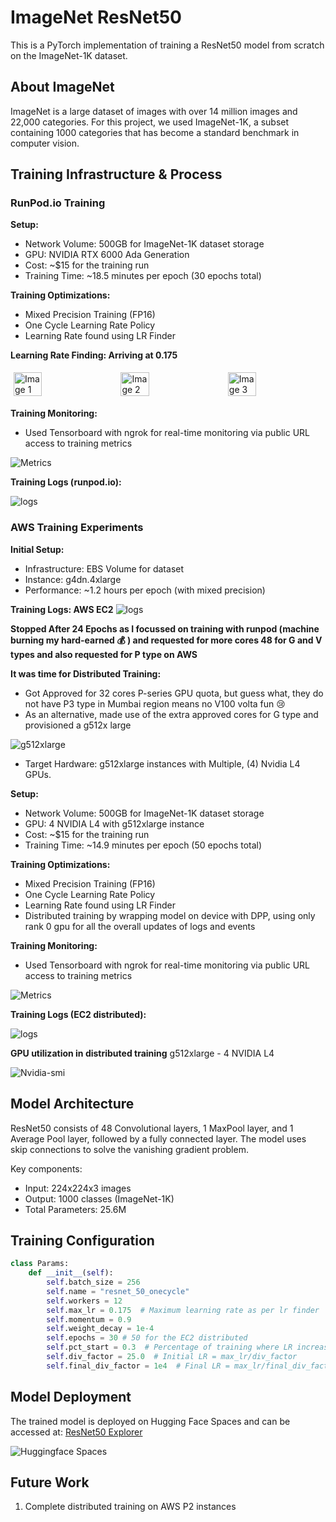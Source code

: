 ﻿# ImageNet ResNet50

This is a PyTorch implementation of training a ResNet50 model from scratch on the ImageNet-1K dataset.

## About ImageNet

ImageNet is a large dataset of images with over 14 million images and 22,000 categories. For this project, we used ImageNet-1K, a subset containing 1000 categories that has become a standard benchmark in computer vision.

## Training Infrastructure & Process

### RunPod.io Training

**Setup:**
- Network Volume: 500GB for ImageNet-1K dataset storage
- GPU: NVIDIA RTX 6000 Ada Generation
- Cost: ~$15 for the training run
- Training Time: ~18.5 minutes per epoch (30 epochs total)

**Training Optimizations:**
- Mixed Precision Training (FP16)
- One Cycle Learning Rate Policy
- Learning Rate found using LR Finder

**Learning Rate Finding: Arriving at 0.175**

<div style="display: flex; justify-content: space-between; align-items: center;">
  <img src="lr_finder_plots/lr_finder_20241228_080646_start1e-07_end10_iter100.png" alt="Image 1" style="width: 30%; margin: 5px;">
  <img src="lr_finder_plots/lr_finder_20241228_081022_start0.1_end20_iter100.png" alt="Image 2" style="width: 30%; margin: 5px;">
  <img src="lr_finder_plots/lr_finder_20241228_081129_start0.03_end3_iter100.png" alt="Image 3" style="width: 30%; margin: 5px;">
</div>

**Training Monitoring:**
- Used Tensorboard with ngrok for real-time monitoring via public URL access to training metrics

![Metrics](./images/tensorboard_metrics.png)

**Training Logs (runpod.io):**

![logs](./images/runpod_training_log.png)


### AWS Training Experiments

**Initial Setup:**
- Infrastructure: EBS Volume for dataset
- Instance: g4dn.4xlarge
- Performance: ~1.2 hours per epoch (with mixed precision)

**Training Logs: AWS EC2**
![logs](./images/ec2_training_log.png)

**Stopped After 24 Epochs as I focussed on training with runpod (machine burning my hard-earned 💰 ) and requested for more cores 48 for G and V types and also requested for P type on AWS**

**It was time for Distributed Training:**
- Got Approved for 32 cores P-series GPU quota, but guess what, they do not have P3 type in Mumbai region means no V100 volta fun 😢  
- As an alternative, made use of the extra approved cores for G type and provisioned a g512x large

![g512xlarge](./images/g512xlarge.png)

- Target Hardware: g512xlarge instances with Multiple, (4) Nvidia L4 GPUs.

**Setup:**
- Network Volume: 500GB for ImageNet-1K dataset storage
- GPU: 4 NVIDIA L4 with g512xlarge instance
- Cost: ~$15 for the training run
- Training Time: ~14.9 minutes per epoch (50 epochs total)

**Training Optimizations:**
- Mixed Precision Training (FP16)
- One Cycle Learning Rate Policy
- Learning Rate found using LR Finder
- Distributed training by wrapping model on device with DPP, using only rank 0 gpu for all the overall updates of logs and events

**Training Monitoring:**
- Used Tensorboard with ngrok for real-time monitoring via public URL access to training metrics

![Metrics](./images/tensorboard_metrics_ec2.png)

**Training Logs (EC2 distributed):**

![logs](./images/ec2_distr_train_log.png)


**GPU utilization in distributed training**
g512xlarge - 4 NVIDIA L4

![Nvidia-smi](./images/CUDA_version_12.4.png)

## Model Architecture

ResNet50 consists of 48 Convolutional layers, 1 MaxPool layer, and 1 Average Pool layer, followed by a fully connected layer. The model uses skip connections to solve the vanishing gradient problem.

Key components:
- Input: 224x224x3 images
- Output: 1000 classes (ImageNet-1K)
- Total Parameters: 25.6M

## Training Configuration

```python
class Params:
    def __init__(self):
        self.batch_size = 256
        self.name = "resnet_50_onecycle"
        self.workers = 12
        self.max_lr = 0.175  # Maximum learning rate as per lr finder
        self.momentum = 0.9
        self.weight_decay = 1e-4
        self.epochs = 30 # 50 for the EC2 distributed
        self.pct_start = 0.3  # Percentage of training where LR increases
        self.div_factor = 25.0  # Initial LR = max_lr/div_factor
        self.final_div_factor = 1e4  # Final LR = max_lr/final_div_factor
```


## Model Deployment

The trained model is deployed on Hugging Face Spaces and can be accessed at: [ResNet50 Explorer](https://huggingface.co/spaces/Perpetualquest/ResNet-Explorer)

![Huggingface Spaces](./images/hf_spaces.png)

## Future Work

1. Complete distributed training on AWS P2 instances

